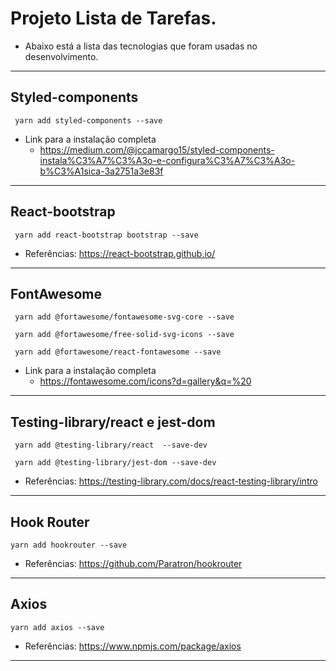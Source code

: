 # Projeto Lista de Tarefas.
* Abaixo está a lista das tecnologias que foram usadas no desenvolvimento.

<hr>

## Styled-components
     yarn add styled-components --save
* Link para a instalação completa
	* https://medium.com/@jccamargo15/styled-components-instala%C3%A7%C3%A3o-e-configura%C3%A7%C3%A3o-b%C3%A1sica-3a2751a3e83f
<hr>

## React-bootstrap
     yarn add react-bootstrap bootstrap --save

* Referências: https://react-bootstrap.github.io/
<hr>

## FontAwesome
     yarn add @fortawesome/fontawesome-svg-core --save

     yarn add @fortawesome/free-solid-svg-icons --save

     yarn add @fortawesome/react-fontawesome --save

* Link para a instalação completa
	* https://fontawesome.com/icons?d=gallery&q=%20
<hr>

## Testing-library/react e jest-dom
     yarn add @testing-library/react  --save-dev 

     yarn add @testing-library/jest-dom --save-dev

* Referências: https://testing-library.com/docs/react-testing-library/intro
<hr>

## Hook Router
    yarn add hookrouter --save

* Referências: https://github.com/Paratron/hookrouter

<hr>

## Axios
    yarn add axios --save

* Referências: https://www.npmjs.com/package/axios

<hr>